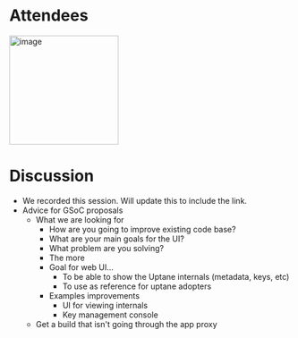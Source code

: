 # Attendees
<img width="195" alt="image" src="https://github.com/uptane/community/assets/89217603/dc4c28e9-557c-4af5-8f34-397b3aa26683">

# Discussion
* We recorded this session. Will update this to include the link.
* Advice for GSoC proposals
  * What we are looking for
    * How are you going to improve existing code base?
    * What are your main goals for the UI?
    * What problem are you solving?
    * The more
    * Goal for web UI...
      * To be able to show the Uptane internals (metadata, keys, etc)
      * To use as reference for uptane adopters
    * Examples improvements
      * UI for viewing internals
      * Key management console
  * Get a build that isn't going through the app proxy
